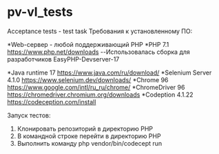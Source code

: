 # pv-vl_tests
Acceptance tests - test task
Требования к установленному ПО:

*Web-сервер - любой поддерживающий PHP
*PHP 7.1 https://www.php.net/downloads
--Использовалась сборка для разработчиков EasyPHP-Devserver-17

*Java runtime 17 https://www.java.com/ru/download/
*Selenium Server 4.1.0 https://www.selenium.dev/downloads/
*Chrome 96 https://www.google.com/intl/ru_ru/chrome/
*ChromeDriver 96 https://chromedriver.chromium.org/downloads
*Codeption 4.1.22 https://codeception.com/install

Запуск тестов:
1. Клонировать репозиторий в директорию PHP
2. В командной строке перейти в директорию PHP
3. Выполнить команду 
     php vendor/bin/codecept run

